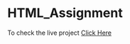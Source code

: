 # HTML_Assignment

To check the live project [Click Here](https://cocky-yonath-c72a0a.netlify.app/)
